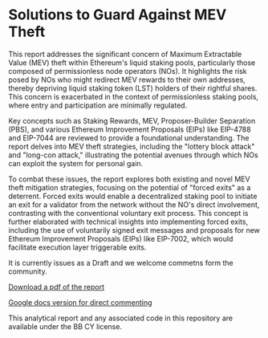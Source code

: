 # Solutions to Guard Against MEV Theft

This report addresses the significant concern of Maximum Extractable Value (MEV) theft within Ethereum's liquid staking pools, particularly those composed of permissionless node operators (NOs). It highlights the risk posed by NOs who might redirect MEV rewards to their own addresses, thereby depriving liquid staking token (LST) holders of their rightful shares. This concern is exacerbated in the context of permissionless staking pools, where entry and participation are minimally regulated.

Key concepts such as Staking Rewards, MEV, Proposer-Builder Separation (PBS), and various Ethereum Improvement Proposals (EIPs) like EIP-4788 and EIP-7044 are reviewed to provide a foundational understanding. The report delves into MEV theft strategies, including the "lottery block attack" and "long-con attack," illustrating the potential avenues through which NOs can exploit the system for personal gain.

To combat these issues, the report explores both existing and novel MEV theft mitigation strategies, focusing on the potential of "forced exits" as a deterrent. Forced exits would enable a decentralized staking pool to initiate an exit for a validator from the network without the NO's direct involvement, contrasting with the conventional voluntary exit process. This concept is further elaborated with technical insights into implementing forced exits, including the use of voluntarily signed exit messages and proposals for new Ethereum Improvement Proposals (EIPs) like EIP-7002, which would facilitate execution layer triggerable exits.

It is currently issues as a Draft and we welcome commetns form the community.

[Download a pdf of the report](https://github.com/htimsk/ForcedExits/blob/main/Forced%20Exits.pdf)

[Google docs version for direct commenting](https://docs.google.com/document/d/1waYXhC7QvqegpkQ3nAXcx9_D3Riev39S2W-NpUgAHKI/edit?usp=sharing)

This analytical report and any associated code in this repository are available under the BB CY license. 
